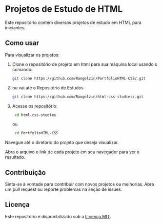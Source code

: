 # Projetos de Estudo de HTML

Este repositório contém diversos projetos de estudo em HTML para iniciantes.

## Como usar

Para visualizar os projetos:

1. Clone o repositório de projeto em html para sua máquina local usando o comando: 
    ```bash
    git clone https://github.com/Rangelzin/PortfolioHTML-CSS/.git
    ```
2. ou vai até o Repositório de Estudos
    ```bash
    git clone https://github.com/Rangelzin/html-css-studies/.git
    ```
2. Acesse os repositório:
   ```bash
    cd html-css-studies
    ```
   ou
   
   ```bash
    cd PortfolioHTML-CSS
    ```

Navegue até o diretório do projeto que deseja visualizar.

Abra o arquivo o link de cada projeto em seu navegador para ver o resultado.

## Contribuição

Sinta-se à vontade para contribuir com novos projetos ou melhorias. Abra um pull request ou reporte problemas na seção de issues.

## Licença

Este repositório é disponibilizado sob a [Licença MIT](LICENSE).

